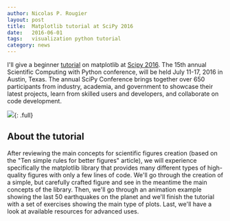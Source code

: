 ```yaml
---
author: Nicolas P. Rougier
layout: post
title:  Matplotlib tutorial at SciPy 2016
date:   2016-06-01
tags:   visualization python tutorial
category: news
---
```


I'll give a beginner [tutorial] on matplotlib at [Scipy 2016]. The 15th annual
Scientific Computing with Python conference, will be held July 11-17, 2016 in
Austin, Texas. The annual SciPy Conference brings together over 650
participants from industry, academia, and government to showcase their latest
projects, learn from skilled users and developers, and collaborate on code
development.

[Scipy 2016]: http://scipy2016.scipy.org
[tutorial]:   https://www.eiseverywhere.com/ehome/146062/332960/

![]({{site.baseurl}}/images/SciPy2016.jpg){: .full}

## About the tutorial

After reviewing the main concepts for scientific figures creation (based on the
"Ten simple rules for better figures" article), we will experience specifically
the matplotlib library that provides many different types of high-quality
figures with only a few lines of code. We'll go through the creation of a
simple, but carefully crafted figure and see in the meantime the main concepts
of the library. Then, we'll go through an animation example showing the last 50
earthquakes on the planet and we'll finish the tutorial with a set of exercises
showing the main type of plots. Last, we'll have a look at available resources
for advanced uses.


